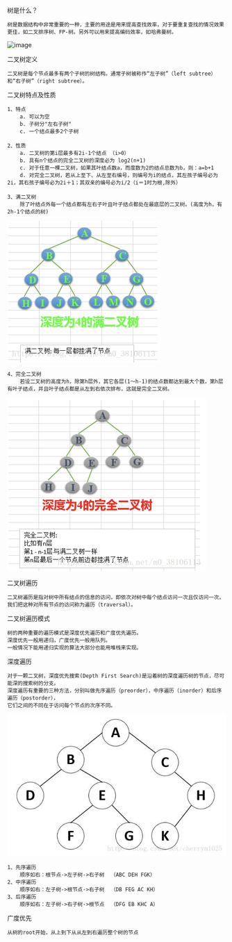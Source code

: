 树是什么？

    树是数据结构中非常重要的一种，主要的用途是用来提高查找效率，对于要重复查找的情况效果更佳，如二叉排序树、FP-树。另外可以用来提高编码效率，如哈弗曼树。
![image](https://github.com/qtccz/Practice/blob/master/tree/images/树.jpg)
    
二叉树定义

    二叉树是每个节点最多有两个子树的树结构。通常子树被称作“左子树”（left subtree）和“右子树”（right subtree）。

二叉树特点及性质
    
    1、特点
        a. 可以为空 
        b. 子树分"左右子树"
        c. 一个结点最多2个子树
        
    2、性质
        a. 二叉树的第i层最多有2i-1个结点 （i>0）
        b. 具有n个结点的完全二叉树的深度必为 log2(n+1)
        c. 对于任意一棵二叉树，如果其叶结点数a，而度数为2的结点总数为b，则：a=b+1 
        d. 对完全二叉树，若从上至下、从左至右编号，则编号为i的结点，其左孩子编号必为2i，其右孩子编号必为2i＋1；其双亲的编号必为i/2（i＝1时为根,除外）
        
    3、满二叉树
        除了叶结点外每一个结点都有左右子叶且叶子结点都处在最底层的二叉树。(高度为h，有2h-1个结点的树)
![image](https://github.com/qtccz/Practice/blob/master/images/满二叉树.png)
        
    4、完全二叉树
        若设二叉树的高度为h，除第h层外，其它各层(1～h-1)的结点数都达到最大个数，第h层有叶子结点，并且叶子结点都是从左到右依次排布，这就是完全二叉树。 
![image](https://github.com/qtccz/Practice/blob/master/images/完全二叉树.png)

二叉树遍历

    二叉树遍历是指对树中所有结点的信息的访问，即依次对树中每个结点访问一次且仅访问一次，我们把这种对所有节点的访问称为遍历（traversal）。

二叉树遍历模式

    树的两种重要的遍历模式是深度优先遍历和广度优先遍历。
    深度优先一般用递归，广度优先一般用队列。
    一般情况下能用递归实现的算法大部分也能用堆栈来实现。
   
深度遍历

    对于一颗二叉树，深度优先搜索(Depth First Search)是沿着树的深度遍历树的节点，尽可能深的搜索树的分支。
    深度遍历有重要的三种方法，分别叫做先序遍历（preorder），中序遍历（inorder）和后序遍历（postorder），
    它们之间的不同在于访问每个节点的次序不同。
![image](https://github.com/qtccz/Practice/blob/master/images/二叉树遍历.jpg)

    1、先序遍历
        顺序如右：根节点->左子树->右子树  （ABC DEH FGK）
    2、中序遍历
        顺序如右：左子树->根节点->右子树  （DB FEG AC KH）
    3、后序遍历
        顺序如右：左子树->右子树->根节点  （DFG EB KHC A）

广度优先
    
    从树的root开始，从上到下从从左到右遍历整个树的节点



